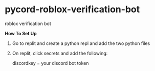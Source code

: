 # pycord-roblox-verification-bot
roblox verification bot

**How To Set Up**

  1. Go to replit and create a python repl and add the two python files
  
  2. On replit, click secrets and add the following:
  
      discordkey = your discord bot token
